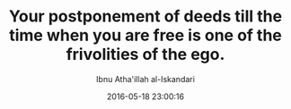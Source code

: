 ---
layout: post
title: Your postponement of deeds till the time when you are free is one of the frivolities of the ego.
date: 2016-05-18 23:00:16
author: Ibnu Atha'illah al-Iskandari
---
